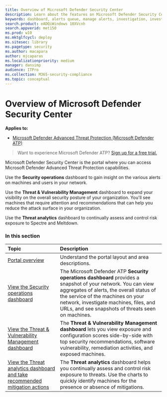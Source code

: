 ```yaml
---
title: Overview of Microsoft Defender Security Center
description: Learn about the features on Microsoft Defender Security Center, including how alerts work, and suggestions on how to investigate possible breaches and attacks.
keywords: dashboard, alerts queue, manage alerts, investigation, investigate alerts, investigate machines, submit files, deep analysis, high, medium, low, severity, ioc, ioa
search.product: eADQiWindows 10XVcnh
search.appverid: met150
ms.prod: w10
ms.mktglfcycl: deploy
ms.sitesec: library
ms.pagetype: security
ms.author: macapara
author: mjcaparas
ms.localizationpriority: medium
manager: dansimp
audience: ITPro
ms.collection: M365-security-compliance 
ms.topic: conceptual
---
```


# Overview of Microsoft Defender Security Center

**Applies to:**

- [Microsoft Defender Advanced Threat Protection (Microsoft Defender ATP)](https://go.microsoft.com/fwlink/p/?linkid=2069559)

>Want to experience Microsoft Defender ATP? [Sign up for a free trial.](https://www.microsoft.com/microsoft-365/windows/microsoft-defender-atp?ocid=docs-wdatp-usewdatp-abovefoldlink)

Microsoft Defender Security Center is the portal where you can access Microsoft Defender Advanced Threat Protection capabilities.

Use the **Security operations** dashboard to gain insight on the various alerts on machines and users in your network.

Use the **Threat & Vulnerability Management** dashboard to expand your visibility on the overall security posture of your organization. You'll see machines that require attention and recommendations that can help you reduce the attack surface in your organization.

Use the **Threat analytics** dashboard to continually assess and control risk exposure to Spectre and Meltdown.

### In this section

Topic | Description
:---|:---
[Portal overview](portal-overview.md) | Understand the portal layout and area descriptions.
[View the Security operations dashboard](security-operations-dashboard.md) | The Microsoft Defender ATP  **Security operations dashboard** provides a snapshot of your network. You can view aggregates of alerts, the overall status of the service of the machines on your network, investigate machines, files, and URLs, and see snapshots of threats seen on machines.
[View the Threat & Vulnerability Management dashboard](tvm-dashboard-insights.md) | The **Threat & Vulnerability Management dashboard** lets you view exposure and configuration scores side-by-side with top security recommendations, software vulnerability, remediation activities, and exposed machines.
[View the Threat analytics dashboard and take recommended mitigation actions](threat-analytics.md) | The **Threat analytics** dashboard helps you continually assess and control risk exposure to threats. Use the charts to quickly identify machines for the presence or absence of mitigations.